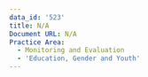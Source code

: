 ```yaml
---
data_id: '523'
title: N/A
Document URL: N/A
Practice Area:
  - Monitoring and Evaluation
  - 'Education, Gender and Youth'
---
```

